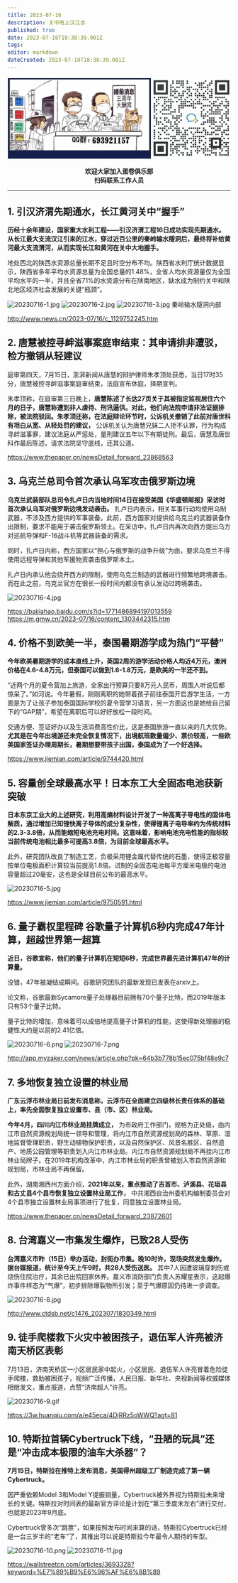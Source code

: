 ```yaml
---
title: 2023-07-16
description: 关中用上汉江水
published: true
date: 2023-07-18T18:38:39.001Z
tags: 
editor: markdown
dateCreated: 2023-07-18T18:38:39.001Z
---
```


<center style="font-weight:bold;">
  <img src="/assets/join.png" alt="加入蛋卷俱乐部"><br/>
  <p>欢迎大家加入蛋卷俱乐部<br/>扫码联系工作人员</p>
</center>

---

## 1. 引汉济渭先期通水，长江黄河关中“握手”

**历经十余年建设，国家重大水利工程——引汉济渭工程16日成功实现先期通水。从长江最大支流汉江引来的江水，穿过近百公里的秦岭输水隧洞后，最终将补给黄河最大支流渭河，从而实现长江和黄河在关中大地握手。**

地处西北的陕西水资源总量长期不足且时空分布不均。陕西省水利厅统计数据显示，陕西省多年平均水资源总量为全国总量的1.48%，全省人均水资源量仅为全国平均水平的一半，并且全省71%的水资源分布在陕南地区，缺水成为制约关中和陕北地区经济社会发展的关键“瓶颈”。

![20230716-1.jpg](https://img.bedtime.news/2023/07/19/64b6dbc48c826.jpg)
![20230716-2.jpg](https://img.bedtime.news/2023/07/19/64b6dbc4eb128.jpg)
![20230716-3.jpg](https://img.bedtime.news/2023/07/19/64b6dbc498b65.jpg)
秦岭输水隧洞内部

http://www.news.cn/2023-07/16/c_1129752245.htm

## 2. 唐慧被控寻衅滋事案庭审结束：其申请排非遭驳，检方撤销从轻建议

庭审第四天，7月15日，澎湃新闻从唐慧的辩护律师朱孝顶处获悉，当日17时35分，唐慧被控寻衅滋事案庭审结束，法庭宣布休庭，择期宣判。

朱孝顶称，在庭审第三日晚上，**唐慧陈述了长达27页关于其被指定监视居住六个月的日子，唐慧称遭到非人虐待、刑讯逼供。对此，他们向法院申请非法证据排除，被法院驳回。朱孝顶还称，在法庭辩论环节时，公诉机关撤销了此前对唐世科有坦白从宽、从轻处罚的建议，** 公诉机关认为唐慧兄妹二人拒不认罪，行为构成寻衅滋事罪，建议法庭从严惩处，量刑建议五年以下有期徒刑。最后，唐慧及唐世科作最后陈述，请求法院坚守底线，还其公道。

https://www.thepaper.cn/newsDetail_forward_23868563

## 3. 乌克兰总司令首次承认乌军攻击俄罗斯边境

**乌克兰武装部队总司令扎卢日内当地时间14日在接受美国《华盛顿邮报》采访时首次承认乌军对俄罗斯边境发动袭击。** 扎卢日内表示，相关军事行动均使用乌制武器，不涉及西方提供的军事装备。此前，西方国家对提供给乌克兰的武器装备作出限制，要求不能用于袭击俄罗斯领土。在采访中，扎卢日内再次向西方提出乌方对巡航导弹和F-16战斗机等武器装备的需求。

同时，扎卢日内称，西方国家以“担心与俄罗斯的战争升级”为由，要求乌克兰不得使用远程导弹和其他军援物资袭击俄罗斯本土。

扎卢日内承认他会绕开西方的限制，使用乌克兰制造的武器进行频繁地跨境袭击。而在此之前，乌克兰官方在很长一段时间内都没有承认发动过跨境袭击。

![20230716-4.jpg](https://img.bedtime.news/2023/07/19/64b6dbc443b90.jpg)

https://baijiahao.baidu.com/s?id=1771486894197013559
https://m.gmw.cn/2023-07/16/content_1303442315.htm

## 4. 价格不到欧美一半，泰国暑期游学成为热门“平替”

**今年欧美暑期游学的成本直线上升，英国2周的游学活动价格人均近4万元，澳洲价格在4.6-4.8万元，但泰国可以做到1.6-1.8万元，是欧美的一半还不到。**

“近两个月的夏令营加上旅游，全家出行预算只要8万元人民币，周围人听说后都惊呆了。”如河说。今年暑假，刚刚离职的她带着孩子前往泰国开启游学生活，一方面是为了让孩子参加泰国国际学校的夏令营学习语言，另一方面这也是她给自己留下的“GAP期”，希望在离职后可以好好放松一段时间。

交通方便、签证好办以及生活消费高性价比，这是泰国旅游一直以来的几大优势。**尤其是在今年出境游还未完全恢复情况下，出境航班数量偏少、票价较高，一些欧美国家签证办理周期长，暑期想要带孩子出国，泰国成为了一个好选择。**

https://www.jiemian.com/article/9744420.html

## 5. 容量创全球最高水平！日本东工大全固态电池获新突破

**日本东京工业大的上述研究，利用高熵材料设计开发了一种高离子导电性的固体电解质，通过增加已知锂快离子导体的成分复杂性，使得锂离子电导率约为传统材料的2.3-3.8倍，从而能缩短电池充电时间。这意味着，影响电池充电性能的指标较当前传统电池相比最多可提高3.8倍，为目前全球最高水平。**

此外，研究团队改良了制造工艺，负极采用锂金属代替传统的石墨，使得正极容量按单位电极面积计算较当前提高1.8倍。试制的全固态电池每平方厘米电极的电池容量超过20毫安，这也是全球目前公布的最高水平。

![20230716-5.jpg](https://img.bedtime.news/2023/07/19/64b6dbc46141c.jpg)

https://www.jiemian.com/article/9750591.html

## 6. 量子霸权里程碑 谷歌量子计算机6秒内完成47年计算，超越世界第一超算

**近日，谷歌宣称，他们的量子计算机在短短6秒，完成世界最先进计算机47年的计算量。**

没错，47年被凝结成瞬间。谷歌研究团队的最新发现已发表在arxiv上。

论文称，谷歌最新Sycamore量子处理器目前拥有70个量子比特，而2019年版本只有53个量子比特。

量子比特的增加，意味着可以成倍地提高量子计算机的性能，这使得新处理器的稳健性大约是以前的2.41亿倍。

![20230716-6.png](https://img.bedtime.news/2023/07/19/64b6dbc4dfe2a.png)
![20230716-7.png](https://img.bedtime.news/2023/07/19/64b6dbc506347.png)

http://app.myzaker.com/news/article.php?pk=64b3b778b15ec075bf48e9c7

## 7. 多地恢复独立设置的林业局

**广东云浮市林业局日前发布消息称，云浮市在全面建立四级林长责任体系的基础上，率先全面恢复独立设置市、县（市、区）林业局。**

**今年4月，四川内江市林业局挂牌成立，** 为市政府工作部门，规格为正处级，由内江市自然资源规划局统一领导和管理，将内江市自然资源规划局的森林、草原、湿地监督管理职责，野生动植物保护职责，以及自然保护区、风景名胜区、自然遗产、地质公园管理等职责划入内江市林业局。内江市自然资源规划局不再挂内江市林业局牌子。在2019年机构改革中，内江市林业局的职责曾被划入市自然资源和规划局，市林业局不再保留。

此外，湖南湘西州方面介绍，**2021年以来，重点推动了吉首市、泸溪县、花垣县和古丈县4个县市恢复独立设置林业局工作，** 中共湘西自治州委机构编制委员会对4个县市独立设置林业局事项进行了批复，同意独立设置林业局。

https://www.thepaper.cn/newsDetail_forward_23872601

## 8. 台湾嘉义一市集发生爆炸，已致28人受伤

**台湾嘉义市昨（15日）举办活动，封街办市集。晚10时许，现场突然发生爆炸。据台媒报道，统计至今天上午9时，共28人受伤送医。** 其中7人因遭玻璃穿刺伤或烧伤住院治疗，其余已出院回家休养。嘉义市消防部门负责人苏耀星表示，这起爆炸事件样态为“气爆”，初步排除爆裂物所引发；至于气爆原因仍待进一步调查。

![20230716-8.jpg](https://img.bedtime.news/2023/07/19/64b6dbc50dcf5.jpg)

http://www.ctdsb.net/c1476_202307/1830349.html

## 9. 徒手爬楼救下火灾中被困孩子，退伍军人许亮被济南天桥区表彰

7月13日，济南天桥区一小区居民家中起火，小区居民、退伍军人许亮冒着危险徒手爬楼，救助被困孩子，视频广泛传播，人民日报、新华社、央视新闻等权威媒体相继发文，重点报道，点赞“济南超人”许亮。

![20230716-9.gif](https://img.bedtime.news/2023/07/19/64b6dbc64c77c.gif)

https://3w.huanqiu.com/a/e45eca/4DjRRz5oWWQ?agt=81

## 10. 特斯拉首辆Cybertruck下线，“丑陋的玩具”还是“冲击成本极限的油车大杀器”？

**7月15日，特斯拉在推特上发布消息，美国得州超级工厂制造完成了第一辆Cybertruck。**

因严重依赖Model 3和Model Y提振销量，Cybertruck被外界视为特斯拉未来增长的关键。特斯拉对时间表的最新官方评论是计划在“第三季度末左右”进行交付，也就是2023年9月底。

Cybertruck曾多次“跳票”，如果按照发布时间来算的话，特斯拉Cybertruck已经是一台三岁半的“老车”了，其推出可以说是特斯拉今年最令人期待的车型。

![20230716-10.png](https://img.bedtime.news/2023/07/19/64b6dbc4e598d.png)
![20230716-11.jpg](https://img.bedtime.news/2023/07/19/64b6dbc4481f0.jpg)

https://wallstreetcn.com/articles/3693328?keyword=%E7%89%B9%E6%96%AF%E6%8B%89


